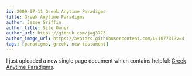 ```yaml
---
id: 2009-07-11 Greek Anytime Paradigms
title: Greek Anytime Paradigms
author: Jesse Griffin
author_title: Site Owner
author_url: https://github.com/jag3773
author_image_url: https://avatars.githubusercontent.com/u/107731?v=4
tags: [paradigms, greek, new-testament]
---
```


I just uploaded a new single page document which contains helpful: [Greek Anytime Paradigms](/greek/greek-anytime-paradigms).
